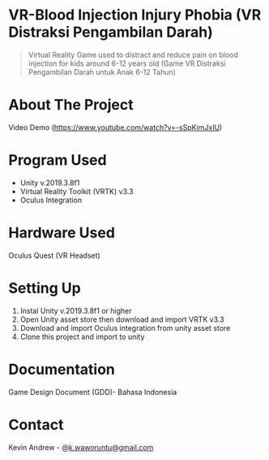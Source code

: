 # VR-Blood Injection Injury Phobia (VR Distraksi Pengambilan Darah)
 >Virtual Reality Game used to distract and reduce pain on blood injection for kids around 6-12 years old
 >(Game VR Distraksi Pengambilan Darah untuk Anak 6-12 Tahun)
 
 # About The Project
 Video Demo (https://www.youtube.com/watch?v=-sSpKimJxIU)
 
 # Program Used
 - Unity v.2019.3.8f1
 - Virtual Reality Toolkit (VRTK) v3.3
 - Oculus Integration
 
 # Hardware Used
 Oculus Quest (VR Headset)
 
 # Setting Up
 1. Instal Unity v.2019.3.8f1 or higher
 2. Open Unity asset store then download and import VRTK v3.3
 3. Download and import Oculus integration from unity asset store
 4. Clone this project and import to unity
 
 # Documentation
 Game Design Document (GDD)- Bahasa Indonesia
 
 # Contact
 Kevin Andrew - @k.waworuntu@gmail.com
 
 

